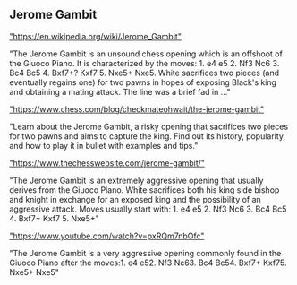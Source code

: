 <h2>Jerome Gambit</h2>
<p><a href="https://en.wikipedia.org/wiki/Jerome_Gambit">"https://en.wikipedia.org/wiki/Jerome_Gambit"</a></p>

<p>"The Jerome Gambit is an unsound chess opening which is an offshoot of the Giuoco Piano. It is characterized by the moves: 1. e4 e5 2. Nf3 Nc6 3. Bc4 Bc5 4. Bxf7+? Kxf7 5. Nxe5+ Nxe5. White sacrifices two pieces (and eventually regains one) for two pawns in hopes of exposing Black's king and obtaining a mating attack. The line was a brief fad in ..." </p>

<p><a href="https://www.chess.com/blog/checkmateohwait/the-jerome-gambit">"https://www.chess.com/blog/checkmateohwait/the-jerome-gambit"</a></p>

<p>"Learn about the Jerome Gambit, a risky opening that sacrifices two pieces for two pawns and aims to capture the king. Find out its history, popularity, and how to play it in bullet with examples and tips." </p>

<p><a href="https://www.thechesswebsite.com/jerome-gambit/">"https://www.thechesswebsite.com/jerome-gambit/"</a></p>

<p>"The Jerome Gambit is an extremely aggressive opening that usually derives from the Giuoco Piano. White sacrifices both his king side bishop and knight in exchange for an exposed king and the possibility of an aggressive attack. Moves usually start with: 1. e4 e5 2. Nf3 Nc6 3. Bc4 Bc5 4. Bxf7+ Kxf7 5. Nxe5+" </p>

<p><a href="https://www.youtube.com/watch?v=pxRQm7nbOfc">"https://www.youtube.com/watch?v=pxRQm7nbOfc"</a></p>

<p>"The Jerome Gambit is a very aggressive opening commonly found in the Giuoco Piano after the moves:1. e4 e52. Nf3 Nc63. Bc4 Bc54. Bxf7+ Kxf75. Nxe5+ Nxe5" </p>

